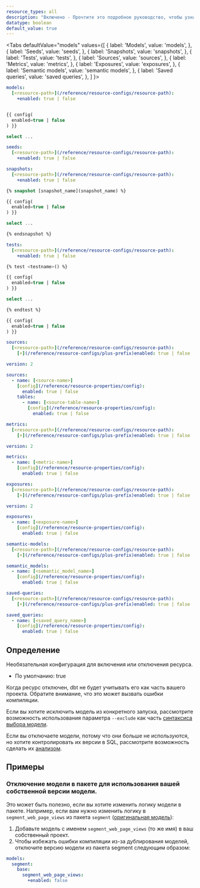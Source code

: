 ```yaml
---
resource_types: all
description: "Включено - Прочтите это подробное руководство, чтобы узнать о конфигурациях в dbt."
datatype: boolean
default_value: true
---
```


<Tabs
  defaultValue="models"
  values={[
    { label: 'Models', value: 'models', },
    { label: 'Seeds', value: 'seeds', },
    { label: 'Snapshots', value: 'snapshots', },
    { label: 'Tests', value: 'tests', },
    { label: 'Sources', value: 'sources', },
    { label: 'Metrics', value: 'metrics', },
    { label: 'Exposures', value: 'exposures', },
    { label: 'Semantic models', value: 'semantic models', },
    { label: 'Saved queries', value: 'saved queries', },
  ]
}>
<TabItem value="models">

<File name='dbt_project.yml'>

```yml
models:
  [<resource-path>](/reference/resource-configs/resource-path):
    +enabled: true | false

```

</File>

<File name='models/<modelname>.sql'>

```sql

{{ config(
  enabled=true | false
) }}

select ...


```

</File>

</TabItem>


<TabItem value="seeds">

<File name='dbt_project.yml'>

```yml
seeds:
  [<resource-path>](/reference/resource-configs/resource-path):
    +enabled: true | false

```

</File>

</TabItem>

<TabItem value="snapshots">

<File name='dbt_project.yml'>

```yml
snapshots:
  [<resource-path>](/reference/resource-configs/resource-path):
    +enabled: true | false

```

</File>

<File name='snapshots/<filename>.sql'>

```sql
{% snapshot [snapshot_name](snapshot_name) %}

{{ config(
  enabled=true | false
) }}

select ...

{% endsnapshot %}

```

</File>

</TabItem>

<TabItem value="tests">

<File name='dbt_project.yml'>

```yml
tests:
  [<resource-path>](/reference/resource-configs/resource-path):
    +enabled: true | false

```

</File>

<File name='tests/<filename>.sql'>

```sql
{% test <testname>() %}

{{ config(
  enabled=true | false
) }}

select ...

{% endtest %}

```

</File>

<File name='tests/<filename>.sql'>

```sql
{{ config(
  enabled=true | false
) }}
```

</File>

</TabItem>

<TabItem value="sources">

<File name='dbt_project.yml'>

```yaml
sources:
  [<resource-path>](/reference/resource-configs/resource-path):
    [+](/reference/resource-configs/plus-prefix)enabled: true | false

```

</File>


<File name='models/properties.yml'>

```yaml
version: 2

sources:
  - name: [<source-name>]
    [config](/reference/resource-properties/config):
      enabled: true | false
    tables:
      - name: [<source-table-name>]
        [config](/reference/resource-properties/config):
          enabled: true | false

```

</File>


</TabItem>

<TabItem value="metrics">

<File name='dbt_project.yml'>

```yaml
metrics:
  [<resource-path>](/reference/resource-configs/resource-path):
    [+](/reference/resource-configs/plus-prefix)enabled: true | false
```

</File>

<File name='models/metrics.yml'>

```yaml
version: 2

metrics:
  - name: [<metric-name>]
    [config](/reference/resource-properties/config):
      enabled: true | false
```

</File>

</TabItem>

<TabItem value="exposures">

<File name='dbt_project.yml'>

```yaml
exposures:
  [<resource-path>](/reference/resource-configs/resource-path):
    [+](/reference/resource-configs/plus-prefix)enabled: true | false
```

</File>

<File name='models/exposures.yml'>

```yaml
version: 2

exposures:
  - name: [<exposure-name>]
    [config](/reference/resource-properties/config):
      enabled: true | false
```

</File>

</TabItem>

<TabItem value="semantic models">

<File name='dbt_project.yml'>

```yaml
semantic-models:
  [<resource-path>](/reference/resource-configs/resource-path):
    [+](/reference/resource-configs/plus-prefix)enabled: true | false
```

</File>

<File name='models/semantic_models.yml'>

```yaml
semantic_models:
  - name: [<semantic_model_name>]
    [config](/reference/resource-properties/config):
      enabled: true | false
```

</File>

</TabItem>

<TabItem value="saved queries">

<File name='dbt_project.yml'>

```yaml
saved-queries:
  [<resource-path>](/reference/resource-configs/resource-path):
    [+](/reference/resource-configs/plus-prefix)enabled: true | false
```

</File>

<File name='models/semantic_models.yml'>

```yaml
saved_queries:
  - name: [<saved_query_name>]
    [config](/reference/resource-properties/config):
      enabled: true | false
```

</File>

</TabItem>

</Tabs>

## Определение

Необязательная конфигурация для включения или отключения ресурса.

* По умолчанию: true

Когда ресурс отключен, dbt не будет учитывать его как часть вашего проекта. Обратите внимание, что это может вызвать ошибки компиляции.

Если вы хотите исключить модель из конкретного запуска, рассмотрите возможность использования параметра `--exclude` как часть [синтаксиса выбора модели](/reference/node-selection/syntax).

Если вы отключаете модели, потому что они больше не используются, но хотите контролировать их версии в SQL, рассмотрите возможность сделать их [анализом](/docs/build/analyses).

## Примеры
### Отключение модели в пакете для использования вашей собственной версии модели.
Это может быть полезно, если вы хотите изменить логику модели в пакете. Например, если вам нужно изменить логику в `segment_web_page_views` из пакета `segment` ([оригинальная модель](https://github.com/dbt-labs/segment/blob/a8ff2f892b009a69ec36c3061a87e437f0b0ea93/models/base/segment_web_page_views.sql)):
1. Добавьте модель с именем `segment_web_page_views` (то же имя) в ваш собственный проект.
2. Чтобы избежать ошибки компиляции из-за дублирования моделей, отключите версию модели из пакета segment следующим образом:

<File name='dbt_project.yml'>

```yml
models:
  segment:
    base:
      segment_web_page_views:
        +enabled: false
```

</File>
